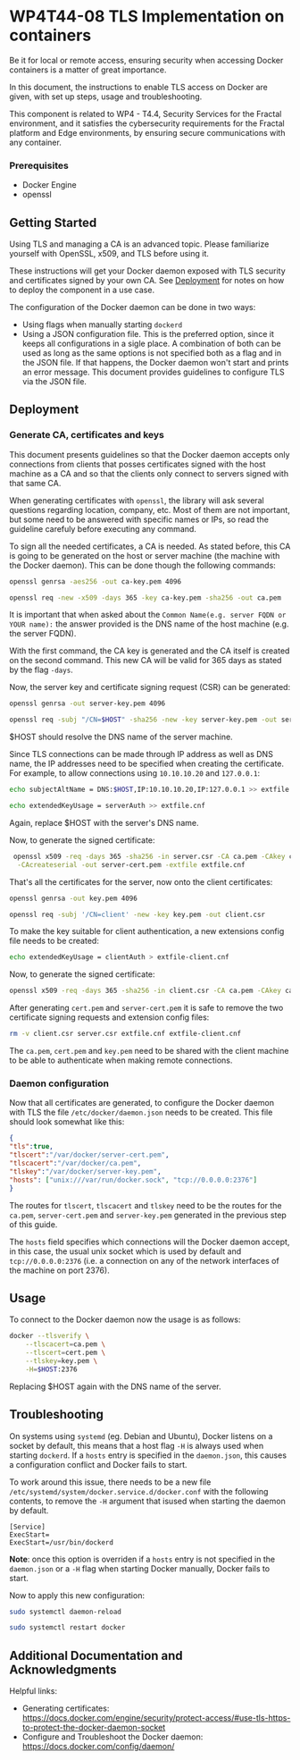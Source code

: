 # WP4T44-08 TLS Implementation on containers

Be it for local or remote access, ensuring security when accessing Docker containers is a matter of great importance.

In this document, the instructions to enable TLS access on Docker are given, with set up steps, usage and troubleshooting.

This component is related to WP4 - T4.4, Security Services for the Fractal environment, and it satisfies the cybersecurity requirements for the Fractal platform and Edge environments, by ensuring secure communications with any container.

### Prerequisites

* Docker Engine
* openssl

## Getting Started
Using TLS and managing a CA is an advanced topic. Please familiarize yourself with OpenSSL, x509, and TLS before using it.

These instructions will get your Docker daemon exposed with TLS security and certificates signed by your own CA. See [Deployment](#deployment) for notes on how to deploy the component in a use case.

The configuration of the Docker daemon can be done in two ways:
* Using flags when manually starting `dockerd`
* Using a JSON configuration file. This is the preferred option, since it keeps all configurations in a sigle place.
A combination of both can be used as long as the same options is not specified both as a flag and in the JSON file. If that happens, the Docker daemon won't start and prints an error message.
This document provides guidelines to configure TLS via the JSON file.

## Deployment

### Generate CA, certificates and keys

This document presents guidelines so that the Docker daemon accepts only connections from clients that posses certificates signed with the host machine as a CA and so that the clients only connect to servers signed with that same CA.

When generating certificates with `openssl`, the library will ask several questions regarding location, company, etc. Most of them are not important, but some need to be answered with specific names or IPs, so read the guideline carefuly before executing any command.

To sign all the needed certificates, a CA is needed. As stated before, this CA is going to be generated on the host or server machine (the machine with the Docker daemon). This can be done though the following commands:

```bash
openssl genrsa -aes256 -out ca-key.pem 4096

openssl req -new -x509 -days 365 -key ca-key.pem -sha256 -out ca.pem
```

It is important that when asked about the `Common Name(e.g. server FQDN or YOUR name):` the answer provided is the DNS name of the host machine (e.g. the server FQDN).

With the first command, the CA key is generated and the CA itself is created on the second command. This new CA will be valid for 365 days as stated by the flag `-days`. 

Now, the server key and certificate signing request (CSR) can be generated:

```bash
openssl genrsa -out server-key.pem 4096

openssl req -subj "/CN=$HOST" -sha256 -new -key server-key.pem -out server.csr
```

$HOST should resolve the DNS name of the server machine.

Since TLS connections can be made through IP address as well as DNS name, the IP addresses need to be specified when creating the certificate. For example, to allow connections using `10.10.10.20` and `127.0.0.1`:

```bash
echo subjectAltName = DNS:$HOST,IP:10.10.10.20,IP:127.0.0.1 >> extfile.cnf

echo extendedKeyUsage = serverAuth >> extfile.cnf
```

Again, replace $HOST with the server's DNS name.

Now, to generate the signed certificate:

```bash
 openssl x509 -req -days 365 -sha256 -in server.csr -CA ca.pem -CAkey ca-key.pem \
  -CAcreateserial -out server-cert.pem -extfile extfile.cnf
```

That's all the certificates for the server, now onto the client certificates:

```bash
openssl genrsa -out key.pem 4096

openssl req -subj '/CN=client' -new -key key.pem -out client.csr
```

To make the key suitable for client authentication, a new extensions config file needs to be created:

```bash
echo extendedKeyUsage = clientAuth > extfile-client.cnf
```

Now, to generate the signed certificate:

```bash
openssl x509 -req -days 365 -sha256 -in client.csr -CA ca.pem -CAkey ca-key.pem -CAcreateserial -out cert.pem -extfile extfile-client.cnf
```

After generating `cert.pem` and `server-cert.pem` it is safe to remove the two certificate signing requests and extension config files:

```bash
rm -v client.csr server.csr extfile.cnf extfile-client.cnf
```

The `ca.pem`, `cert.pem` and `key.pem` need to be shared with the client machine to be able to authenticate when making remote connections.

### Daemon configuration

Now that all certificates are generated, to configure the Docker daemon with TLS the file `/etc/docker/daemon.json` needs to be created. This file should look somewhat like this:

```json
{
"tls":true,
"tlscert":"/var/docker/server-cert.pem",
"tlscacert":"/var/docker/ca.pem",
"tlskey":"/var/docker/server-key.pem",
"hosts": ["unix:///var/run/docker.sock", "tcp://0.0.0.0:2376"]
}
```

The routes for `tlscert`, `tlscacert` and `tlskey` need to be the routes for the `ca.pem`, `server-cert.pem` and `server-key.pem` generated in the previous step of this guide.

The `hosts` field specifies which connections will the Docker daemon accept, in this case, the usual unix socket which is used by default and `tcp://0.0.0.0:2376` (i.e. a connection on any of the network interfaces of the machine on port 2376).

## Usage

To connect to the Docker daemon now the usage is as follows:

```bash
docker --tlsverify \
    --tlscacert=ca.pem \
    --tlscert=cert.pem \
    --tlskey=key.pem \
    -H=$HOST:2376

```

Replacing $HOST again with the DNS name of the server.

## Troubleshooting

On systems using `systemd` (eg. Debian and Ubuntu), Docker listens on a socket by default, this means that a host flag `-H` is always used when starting `dockerd`. If a `hosts` entry is specified in the `daemon.json`, this causes a configuration conflict and Docker fails to start.

To work around this issue, there needs to be a new file `/etc/systemd/system/docker.service.d/docker.conf` with the following contents, to remove the `-H` argument that isused when starting the daemon by default.

```
[Service]
ExecStart=
ExecStart=/usr/bin/dockerd
```

**Note**: once this option is overriden if a `hosts` entry is not specified in the `daemon.json` or a `-H` flag when starting Docker manually, Docker fails to start.

Now to apply this new configuration:

```bash
sudo systemctl daemon-reload

sudo systemctl restart docker
```

## Additional Documentation and Acknowledgments

Helpful links:
* Generating certificates: https://docs.docker.com/engine/security/protect-access/#use-tls-https-to-protect-the-docker-daemon-socket
* Configure and Troubleshoot the Docker daemon: https://docs.docker.com/config/daemon/

